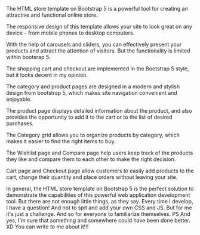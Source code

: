 The HTML store template on Bootstrap 5 is a powerful tool for creating an attractive and functional online store.

The responsive design of this template allows your site to look great on any device – from mobile phones to desktop computers.

With the help of carousels and sliders, you can effectively present your products and attract the attention of visitors. But the functionality is limited within bootsrap 5.

The shopping cart and checkout are implemented in the Bootstrap 5 style, but it looks decent in my opinion.

The category and product pages are designed in a modern and stylish design from bootstrap 5, which makes site navigation convenient and enjoyable.

The product page displays detailed information about the product, and also provides the opportunity to add it to the cart or to the list of desired purchases.

The Category grid allows you to organize products by category, which makes it easier to find the right items to buy.

The Wishlist page and Compare page help users keep track of the products they like and compare them to each other to make the right decision.

Cart page and Checkout page allow customers to easily add products to the cart, change their quantity and place orders without leaving your site.

In general, the HTML store template on Bootstrap 5 is the perfect solution to demonstrate the capabilities of this powerful web application development tool. But there are not enough little things, as they say. Every time I develop, I have a question! And not to spit and add your own CSS and JS. But for me it's just a challenge. And so for everyone to familiarize themselves. PS And yes, I'm sure that something and somewhere could have been done better. XD You can write to me about it!!!
